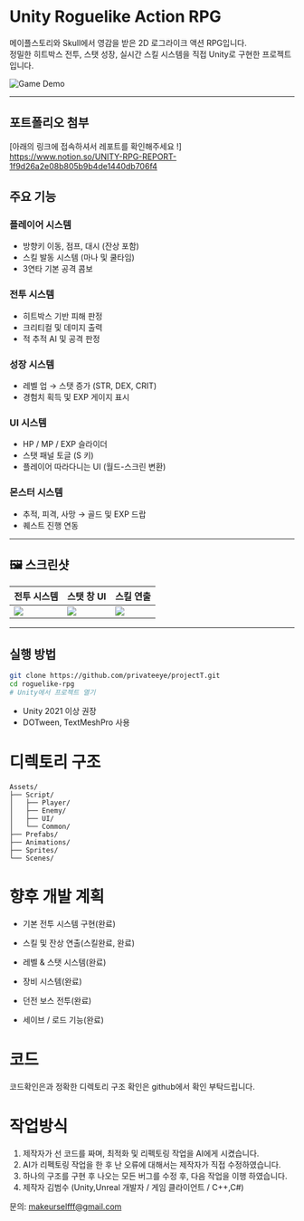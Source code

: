 #  Unity Roguelike Action RPG

메이플스토리와 Skull에서 영감을 받은 2D 로그라이크 액션 RPG입니다.  
정밀한 히트박스 전투, 스탯 성장, 실시간 스킬 시스템을 직접 Unity로 구현한 프로젝트입니다.

![Game Demo](https://your-image-link-or-gif.gif)

---

## 포트폴리오 첨부
[아래의 링크에 접속하셔서 레포트를 확인해주세요 !]
https://www.notion.so/UNITY-RPG-REPORT-1f9d26a2e08b805b9b4de1440db706f4

##  주요 기능

###  플레이어 시스템
- 방향키 이동, 점프, 대시 (잔상 포함)
- 스킬 발동 시스템 (마나 및 쿨타임)
- 3연타 기본 공격 콤보

###  전투 시스템
- 히트박스 기반 피해 판정
- 크리티컬 및 데미지 출력
- 적 추적 AI 및 공격 판정

###  성장 시스템
- 레벨 업 → 스탯 증가 (STR, DEX, CRIT)
- 경험치 획득 및 EXP 게이지 표시

###  UI 시스템
- HP / MP / EXP 슬라이더
- 스탯 패널 토글 (S 키)
- 플레이어 따라다니는 UI (월드-스크린 변환)

###  몬스터 시스템
- 추적, 피격, 사망 → 골드 및 EXP 드랍
- 퀘스트 진행 연동

---

## 🖼 스크린샷

| 전투 시스템 | 스탯 창 UI | 스킬 연출 |
|-------------|------------|------------|
| ![](images/combat.png) | ![](images/stat.png) | ![](images/skill.gif) |

---

##  실행 방법

```bash
git clone https://github.com/privateeye/projectT.git
cd roguelike-rpg
# Unity에서 프로젝트 열기
```
- Unity 2021 이상 권장
- DOTween, TextMeshPro 사용

#  디렉토리 구조
```
Assets/
├── Script/
│   ├── Player/
│   ├── Enemy/
│   ├── UI/
│   └── Common/
├── Prefabs/
├── Animations/
├── Sprites/
└── Scenes/
```

# 향후 개발 계획
- 기본 전투 시스템 구현(완료)

- 스킬 및 잔상 연출(스킬완료, 완료)

 - 레벨 & 스탯 시스템(완료)

 - 장비 시스템(완료)

 - 던전 보스 전투(완료)

 - 세이브 / 로드 기능(완료)

# 코드
코드확인은과 정확한 디렉토리 구조 확인은 github에서 확인 부탁드립니다.

# 작업방식
1. 제작자가 선 코드를 짜며, 최적화 및 리펙토링 작업을 AI에게 시켰습니다.
2. AI가 리펙토링 작업을 한 후 난 오류에 대해서는 제작자가 직접 수정하였습니다.
3. 하나의 구조를 구현 후 나오는 모든 버그를 수정 후, 다음 작업을 이행 하였습니다.
4. 
    제작자
김범수 (Unity,Unreal 개발자 / 게임 클라이언트 / C++,C#)

문의: makeurselfff@gmail.com
